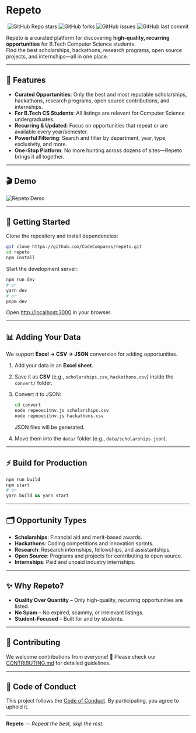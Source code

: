 
# Repeto

<p align="center">
  <img src="https://img.shields.io/github/stars/CodeCompasss/repeto?style=social" alt="GitHub Repo stars" />
  <img src="https://img.shields.io/github/forks/CodeCompasss/repeto?style=social" alt="GitHub forks" />
  <img src="https://img.shields.io/github/issues/CodeCompasss/repeto" alt="GitHub issues" />
  <img src="https://img.shields.io/github/last-commit/CodeCompasss/repeto" alt="GitHub last commit" />
</p>

Repeto is a curated platform for discovering **high-quality, recurring opportunities** for B.Tech Computer Science students.  
Find the best scholarships, hackathons, research programs, open source projects, and internships—all in one place.

---

## 🚀 Features

- **Curated Opportunities**: Only the best and most reputable scholarships, hackathons, research programs, open source contributions, and internships.
- **For B.Tech CS Students**: All listings are relevant for Computer Science undergraduates.
- **Recurring & Updated**: Focus on opportunities that repeat or are available every year/semester.
- **Powerful Filtering**: Search and filter by department, year, type, exclusivity, and more.
- **One-Stop Platform**: No more hunting across dozens of sites—Repeto brings it all together.

---

## 🎬 Demo

![Repeto Demo](./repeto.gif)

---

## 🏁 Getting Started

Clone the repository and install dependencies:

```bash
git clone https://github.com/CodeCompasss/repeto.git
cd repeto
npm install
````

Start the development server:

```bash
npm run dev
# or
yarn dev
# or
pnpm dev
```

Open [http://localhost:3000](http://localhost:3000) in your browser.

---

## 📊 Adding Your Data

We support **Excel → CSV → JSON** conversion for adding opportunities.

1. Add your data in an **Excel sheet**.
2. Save it as **CSV** (e.g., `scholarships.csv`, `hackathons.csv`) inside the `convert/` folder.
3. Convert it to JSON:

   ```bash
   cd convert
   node repeoecitnv.js scholarships.csv
   node repeoecitnv.js hackathons.csv
   ```

   JSON files will be generated.
4. Move them into the `data/` folder (e.g., `data/scholarships.json`).

---

## ⚡ Build for Production

```bash
npm run build
npm start
# or
yarn build && yarn start
```

---

## 🗂️ Opportunity Types

* **Scholarships**: Financial aid and merit-based awards.
* **Hackathons**: Coding competitions and innovation sprints.
* **Research**: Research internships, fellowships, and assistantships.
* **Open Source**: Programs and projects for contributing to open source.
* **Internships**: Paid and unpaid industry internships.

---

## ✨ Why Repeto?

* **Quality Over Quantity** – Only high-quality, recurring opportunities are listed.
* **No Spam** – No expired, scammy, or irrelevant listings.
* **Student-Focused** – Built for and by students.

---

## 🤝 Contributing

We welcome contributions from everyone! 🎉
Please check our [CONTRIBUTING.md](./CONTRIBUTING.md) for detailed guidelines.

---

## 📜 Code of Conduct

This project follows the [Code of Conduct](./CODE_OF_CONDUCT.md). By participating, you agree to uphold it.

---

**Repeto** — *Repeat the best, skip the rest.*

